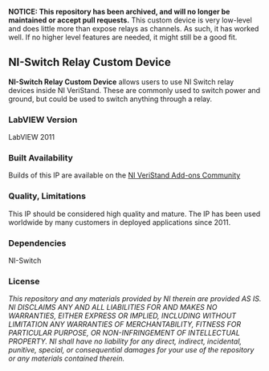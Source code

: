 **NOTICE: This repository has been archived, and will no longer be maintained or accept pull requests.**
This custom device is very low-level and does little more than expose relays as channels.  As such, it has worked well.  If no higher level features are needed, it might still be a good fit.

## NI-Switch Relay Custom Device ##

**NI-Switch Relay Custom Device** allows users to use NI Switch relay devices inside NI VeriStand. These are commonly used to switch power and ground, but could be used to switch anything through a relay.

### LabVIEW Version ###

LabVIEW 2011

### Built Availability ###

Builds of this IP are available on the [NI VeriStand Add-ons Community](https://decibel.ni.com/content/docs/DOC-19072)

### Quality, Limitations ###

This IP should be considered high quality and mature. The IP has been used worldwide by many customers in deployed applications since 2011.

### Dependencies ###

NI-Switch

### License ###

*This repository and any materials provided by NI therein are provided AS IS. NI DISCLAIMS ANY AND ALL LIABILITIES FOR AND MAKES NO WARRANTIES, EITHER EXPRESS OR IMPLIED, INCLUDING WITHOUT LIMITATION ANY WARRANTIES OF MERCHANTABILITY, FITNESS FOR  PARTICULAR PURPOSE, OR NON-INFRINGEMENT OF INTELLECTUAL PROPERTY. NI shall have no liability for any direct, indirect, incidental, punitive, special, or consequential damages for your use of the repository or any materials contained therein.*
